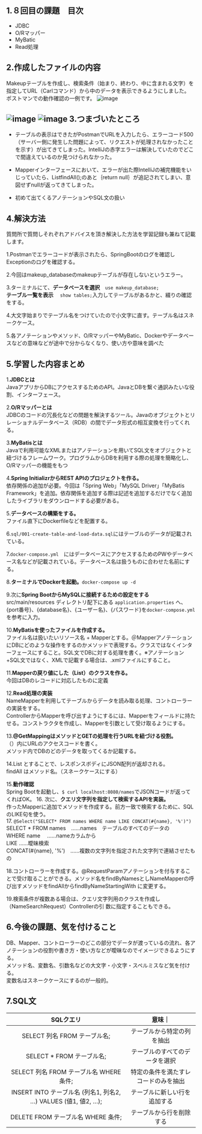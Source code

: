 ##  1.８回目の課題　目次
- JDBC
- O/Rマッパー
- MyBatic
- Read処理

## 2.作成したファイルの内容<br>
Makeupテーブルを作成し、検索条件（始まり、終わり、中に含まれる文字）を指定してURL（Carlコマンド）から中のデータを表示できるようにしました。
ポストマンでの動作確認の一例です。
![image](https://github.com/hiro903/Kadai8/assets/145466271/82971041-5875-4be8-9e26-df7c7bc06a13)

![image](https://github.com/hiro903/Kadai8/assets/145466271/d623785f-633b-4228-872a-acb27ef42611)
![image](https://github.com/hiro903/Kadai8/assets/145466271/0bcf3983-82e4-49c5-b2b4-8f5dc2da59ab)
3.つまづいたところ<br>
-

- テーブルの表示はできたがPostmanでURLを入力したら、エラーコード500（サーバー側に発生した問題によって、リクエストが処理されなかったことを示す）が出てきてしまった。IntelliJの赤字エラーは解決していたのでどこで間違えているのか見つけられなかった。

- Mapperインターフェースにおいて、エラーが出た際IntelliJの補完機能をいじっていたら、List<Name>findAll();のあと｛return
null｝が追記されてしまい、意図せずnullが返ってきてしまった。
- 初めて出てくるアノテーションやSQL文の扱い


## 4.解決方法
質問所で質問しそれぞれアドバイスを頂き解決した方法を学習記録も兼ねて記載します。

1.Postmanでエラーコードが表示されたら、SpringBootのログを確認しExceptionのログを確認する。

2.今回はmakeup_databaseのmakeupテーブルが存在しないというエラー。

3.ターミナルにて、**データベースを選択**　`use
   makeup_database;`<br>**テーブル一覧を表示**　 `show
   tables;`入力してテーブルがあるかと、綴りの確認をする。

4.大文字始まりでテーブル名をつけていたので小文字に直す。テーブル名はスネークケース。

5.各アノテーションやメソッド、O/RマッパーやMyBatic、Dockerやデータベースなどの意味などが途中で分からなくなり、使い方や意味を調べた

## 5.学習した内容まとめ

1.**JDBCとは**<br>JavaアプリからDBにアクセスするためのAPI。JavaとDBを繋ぐ通訳みたいな役割、インターフェース。

2.**O/Rマッパーとは**<br>JDBCのコードの冗長化などの問題を解決するツール。Javaのオブジェクトとリレーショナルデータベース（RDB）の間でデータ形式の相互変換を行ってくれる。

3.**MyBatisとは**<br>Javaで利用可能なXMLまたはアノテーションを用いてSQL文をオブジェクトと紐づけるフレームワーク。プログラムからDBを利用する際の処理を簡略化し、O/Rマッパーの機能をもつ

4.**Spring InitializrからREST
APIのプロジェクトを作る。**<br>依存関係の追加が必要。今回は「Spring
Web」「MySQL Driver」「MyBatis
Framework」を追加。依存関係を追加する際は記述を追加するだけでなく追加したライブラリをダウンロードする必要がある。

5.**データベースの構築をする。**<br>ファイル直下にDockerfileなどを配置する。

6.`sql/001-create-table-and-load-data.sql`にはテーブルのデータが記載されている。

7.`docker-compose.yml`　にはデータベースにアクセスするためのPWやデータベース名などが記載されている。データベース名は扱うものに合わせた名前にする。

8.**ターミナルでDockerを起動。**`docker-compose up -d`

9.次に**Spring
   BootからMySQLに接続するための設定をする**<br>src/main/resources
   ディレクトリ配下にある `application.properties`
   へ、{port番号}、{database名}、{ユーザー名}、{パスワード}を`docker-compose.yml`を参考に入力。

10.**MyBatisを使ったファイルを作成する。**<br>ファイル名は扱いたいリソース名 +
Mapperとする。＠MapperアノテーションにDBにどのような操作をするのかメソッドで表現する。クラスではなくインターフェースにすること。SQL文でDBに対する処理を書く。※アノテーション+SQL文ではなく、XMLで記載する場合は、.xmlファイルにすること。

11.**Mapperの戻り値にした（List）のクラスを作る。**<br>今回はDBのレコードに対応したものに定義

12.**Read処理の実装**<br>NameMapperを利用してテーブルからデータを読み取る処理、コントローラーの実装をする。<br>ControllerからMapperを呼び出すようにするには、Mapperをフィールドに持たせる。コンストラクタを作成し、Mapperを引数として受け取るようにする。

13.**@GetMappingはメソッドとGETの処理を行うURLを紐づける役割。**<br>（）内にURLのアクセスコードを書く。<br>メソッド内でDBのどのデータを取ってくるか記載する。

14.List とすることで、レスポンスボディにJSON配列が返却される。<br>findAll
   はメソッド名。（スネークケースにする）

15.**動作確認**<br>Spring Bootを起動し、`$ curl
   localhost:8080/names`でJSONコードが返ってくればOK。
16. 次に、**クエリ文字列を指定して検索するAPIを実装。**<br>作ったMapperに追加でメソッドを作成する。前方一致で検索するために、SQLのLIKE句を使う。<br>
17. `@Select("SELECT* FROM names WHERE name LIKE CONCAT(#{name}, '%')")`<br>SELECT * FROM
  names　……names　テーブルのすべてのデータの<br>WHERE name
　……nameカラムから<br>LIKE ……曖昧検索<br>CONCAT(#{name},
  '%')　……複数の文字列を指定された文字列で連結させたもの

18.コントローラーを作成する。@RequestParamアノテーションを付与することで受け取ることができる。メソッド名をfindByNamesとしNameMapperの呼び出すメソッドをfindAllからfindByNameStartingWith
に変更する。

19.検索条件が複数ある場合は、クエリ文字列用のクラスを作成し（NameSearchRequest）Controllerの引
数に指定することもできる。


## 6.今後の課題、気を付けること
DB、Mapper、コントローラーのどこの部分でデータが渡っているの流れ、各アノテーションの役割や書き方・使い方などが曖昧なのでイメージできるようにする。<br>
メソッド名、変数名、引数名などの大文字・小文字・スペルミスなど気を付ける。<br>
変数名はスネークケースにするのが一般的。

## 7.SQL文

|                     SQLクエリ<br/>                     |        意味｜         |
|:---------------------------------------------------:|:------------------:|
|                SELECT 列名 FROM テーブル名;                |   テーブルから特定の列を抽出    |
|                SELECT * FROM テーブル名;                 |  テーブルのすべてのデータを選択   |
|           SELECT 列名 FROM テーブル名 WHERE 条件;            | 特定の条件を満たすレコードのみを抽出 |
| INSERT INTO テーブル名 (列名1, 列名2, …) VALUES (値1, 値2, …); |   テーブルに新しい行を追加する   |
|             DELETE FROM テーブル名 WHERE 条件;             |    テーブルから行を削除する    |
